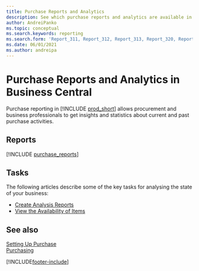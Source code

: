 ```yaml
---
title: Purchase Reports and Analytics
description: See which purchase reports and analytics are available in the standard version of Business Central so that you can keep track of your business.
author: AndreiPanko
ms.topic: conceptual
ms.search.keywords: reporting
ms.search.form: 'Report_311, Report_312, Report_313, Report_320, Report_709, Report_707, Report_709, Report_714, Report_716, Report_720'
ms.date: 06/01/2021
ms.author: andreipa
---
```

# <a name="purchase-reports-and-analytics-in-business-central" />Purchase Reports and Analytics in Business Central

Purchase reporting in [!INCLUDE [prod_short](includes/prod_short.md)] allows procurement and business professionals to get insights and statistics about current and past purchase activities.  

## <a name="reports" />Reports
[!INCLUDE [purchase_reports](includes/purchase-reports-include.md)]

## <a name="tasks" />Tasks
The following articles describe some of the key tasks for analysing the state of your business:

* [Create Analysis Reports](bi-how-create-analysis-views-reports.md)  
* [View the Availability of Items](inventory-how-availability-overview.md)  


## <a name="see-also" />See also
[Setting Up Purchase](purchasing-setup-purchasing.md)  
[Purchasing](purchasing-manage-purchasing.md)  

[!INCLUDE[footer-include](includes/footer-banner.md)]
